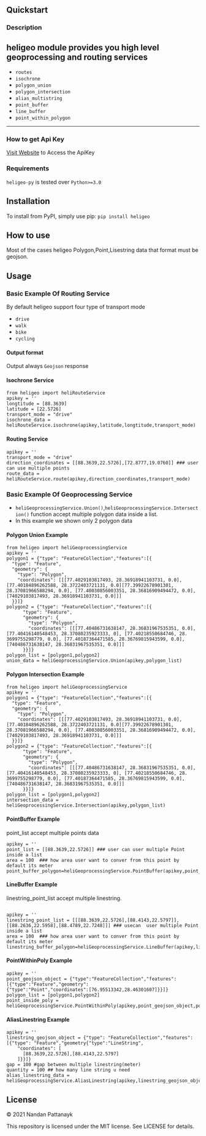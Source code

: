 
## Quickstart

### Description
heligeo module provides you high level geoprocessing and routing services 
---

* `routes`
* `isochrone`
* `polygon_union`
* `polygon_intersection`
* `alias_multistring`
* `point_buffer`
* `line_buffer`
* `point_within_polygon`

***

### How to get Api Key
[Visit Website](https://heliware.co.in/) to Access the ApiKey

### Requirements
`heligeo-py` is tested over `Python>=3.0`

## Installation
To install from PyPI, simply use pip:
```pip install heligeo```

## How to use
Most of the cases heligeo Polygon,Point,Lisestring data that format must be geojson.

## Usage

### Basic Example Of Routing Service 
By default heligeo support four type of transport mode 
* `drive`
* `walk`
* `bike`
* `cycling`

#### Output format 
Output always `Geojson` response
#### Isochrone Service
``` 
from heligeo import heliRouteService
apikey = ''
longtitude = [88.3639]
latitude = [22.5726]
transport_mode = "drive" 
isochrone_data = heliRouteService.isochrone(apikey,latitude,longtitude,transport_mode)
```
#### Routing Service
```
apikey = ''
transport_mode = "drive" 
direction_coordinates = [[88.3639,22.5726],[72.8777,19.0760]] ### user can use multiple points
route_data = heliRouteService.route(apikey,direction_coordinates,transport_mode)

```

### Basic Example Of Geoprocessing Service 
* `heliGeoprocessingService.Union()`,`heliGeoprocessingService.Intersection()` function  accept multiple polygon data inside a list.
* In this example we shown only 2 polygon data 


#### Polygon Union Example
```
from heligeo import heliGeoprocessingService
apikey = ''
polygon1 = {"type": "FeatureCollection","features":[{
  "type": "Feature",
  "geometry": {
    "type": "Polygon",
    "coordinates": [[[77.4029103817493, 28.36918941103731, 0.0], [77.40184896262588, 28.3722403721131, 0.0][77.39922678901301, 28.37081966588294, 0.0], [77.40030856003351, 28.36816909494472, 0.0], [74029103817493, 28.36918941103731, 0.0]]]
  }}]}
polygon2 = {"type": "FeatureCollection","features":[{
      "type": "Feature",
      "geometry": {
        "type": "Polygon",
        "coordinates": [[[77.40486731638147, 28.36831967535351, 0.0], [77.40416140548453, 28.37080235923333, 0], [77.40218550684746, 28.    3699755298779, 0.0], [77.40187364471585, 28.36769815943599, 0.0], [740486731638147, 28.36831967535351, 0.0]]]
      }}]}
polygon_list = [polygon1,polygon2]
union_data = heliGeoprocessingService.Union(apikey,polygon_list)

```
#### Polygon Intersection Example 

```
from heligeo import heliGeoprocessingService
apikey = ''
polygon1 = {"type": "FeatureCollection","features":[{
  "type": "Feature",
  "geometry": {
    "type": "Polygon",
    "coordinates": [[[77.4029103817493, 28.36918941103731, 0.0], [77.40184896262588, 28.3722403721131, 0.0][77.39922678901301, 28.37081966588294, 0.0], [77.40030856003351, 28.36816909494472, 0.0], [74029103817493, 28.36918941103731, 0.0]]]
  }}]}
polygon2 = {"type": "FeatureCollection","features":[{
      "type": "Feature",
      "geometry": {
        "type": "Polygon",
        "coordinates": [[[77.40486731638147, 28.36831967535351, 0.0], [77.40416140548453, 28.37080235923333, 0], [77.40218550684746, 28.    3699755298779, 0.0], [77.40187364471585, 28.36769815943599, 0.0], [740486731638147, 28.36831967535351, 0.0]]]
      }}]}
polygon_list = [polygon1,polygon2]
intersection_data = heliGeoprocessingService.Intersection(apikey,polygon_list)
```

#### PointBuffer Example 
point_list accept multiple points data 
```
apikey = ''
point_list = [[88.3639,22.5726]] ### user can user multiple Point inside a list 
area = 100  ### how area user want to conver from this point by default its meter
point_buffer_polygon=heliGeoprocessingService.PointBuffer(apikey,point_list,area)

```

#### LineBuffer Example 
linestring_point_list accept multiple linestring.
```   

apikey = ''
linestring_point_list = [[[88.3639,22.5726],[88.4143,22.5797]],[[88.2636,22.5958],[88.4789,22.7248]]] ### usecan  user multiple Point inside a list 
area = 100  ### how area user want to conver from this point by default its meter
linestring_buffer_polygon=heliGeoprocessingService.LineBuffer(apikey,linestring_point_list,area)

```
#### PointWithinPoly Example 
```
apikey = ''
point_geojson_object = {"type":"FeatureCollection","features":[{"type":"Feature","geometry":                {"type":"Point","coordinates":[76.95513342,28.46301607]}}]}
polygon_list = [polygon1,polygon2]
point_inside_poly = heliGeoprocessingService.PointWithinPoly(apikey,point_geojson_object,polygon_list)

```
#### AliasLinestring Example 
```
apikey = ''
linestring_geojson_object = {"type": "FeatureCollection","features":[{"type": "Feature","geometry{"type":"LineString",
    "coordinates": [
      [88.3639,22.5726],[88.4143,22.5797]
    ]}}]}
gap = 100 #gap between multiple linestring(meter)
quantity = 100 ## how many line string u need 
alias_linestring_data = heliGeoprocessingService.AliasLinestring(apikey,linestring_geojson_object,gap,quantity)

```




## License
© 2021 Nandan Pattanayk

This repository is licensed under the MIT license. See LICENSE for details.